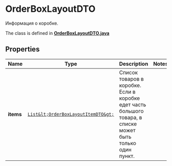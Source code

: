 

# OrderBoxLayoutDTO

Информация о коробке.

The class is defined in **[OrderBoxLayoutDTO.java](../../src/main/java/org/openapitools/model/OrderBoxLayoutDTO.java)**

## Properties

Name | Type | Description | Notes
------------ | ------------- | ------------- | -------------
**items** | [`List&lt;OrderBoxLayoutItemDTO&gt;`](OrderBoxLayoutItemDTO.md) | Список товаров в коробке.  Если в коробке едет часть большого товара, в списке может быть только один пункт.  | 



